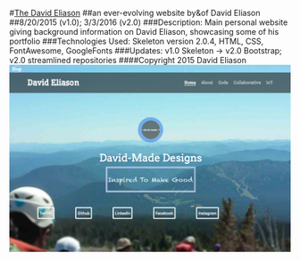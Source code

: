 #[The David Eliason](http://www.thedavideliason.com)
##an ever-evolving website by&of David Eliason
##8/20/2015 (v1.0); 3/3/2016 (v2.0)
###Description: Main personal website giving background information on David Eliason, showcasing some of his portfolio
###Technologies Used: Skeleton version 2.0.4, HTML, CSS, FontAwesome, GoogleFonts
###Updates: v1.0 Skeleton -> v2.0 Bootstrap; v2.0 streamlined repositories
####Copyright 2015 David Eliason
![TheDavidEliason.com](./TheDavidEliason.png?raw=true "Best Website Ever!")
